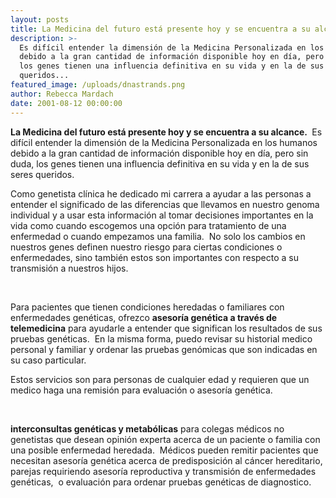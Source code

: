 ```yaml
---
layout: posts
title: La Medicina del futuro está presente hoy y se encuentra a su alcance.
description: >-
  Es difícil entender la dimensión de la Medicina Personalizada en los humanos
  debido a la gran cantidad de información disponible hoy en día, pero sin duda,
  los genes tienen una influencia definitiva en su vida y en la de sus seres
  queridos...
featured_image: /uploads/dnastrands.png
author: Rebecca Mardach
date: 2001-08-12 00:00:00
---
```


**La Medicina del futuro est&aacute; presente hoy y se encuentra a su alcance.&nbsp;** Es dif&iacute;cil entender la dimensi&oacute;n de la Medicina Personalizada en los humanos debido a la gran cantidad de informaci&oacute;n disponible hoy en d&iacute;a, pero sin duda, los genes tienen una influencia definitiva en su vida y en la de sus seres queridos. &nbsp;

Como genetista cl&iacute;nica he dedicado mi carrera a ayudar a las personas a entender el significado de las diferencias que llevamos en nuestro genoma individual y a usar esta informaci&oacute;n al tomar decisiones importantes en la vida como cuando escogemos una opci&oacute;n para tratamiento de una enfermedad o cuando empezamos una familia.&nbsp; No solo los cambios en nuestros genes definen nuestro riesgo para ciertas condiciones o enfermedades, sino también estos son importantes con respecto a su transmisi&oacute;n a nuestros hijos.&nbsp;

&nbsp;

Para pacientes que tienen condiciones heredadas o familiares con enfermedades genéticas, ofrezco **asesor&iacute;a genética a través de telemedicina** para ayudarle a entender que significan los resultados de sus pruebas genéticas.&nbsp; En la misma forma, puedo revisar su historial medico personal y familiar y ordenar las pruebas gen&oacute;micas que son indicadas en su caso particular.&nbsp;

Estos servicios son para personas de cualquier edad y requieren que un medico haga una remisi&oacute;n para evaluaci&oacute;n o asesor&iacute;a genética. &nbsp;

&nbsp;

**interconsultas genéticas y metab&oacute;licas** para colegas médicos no genetistas que desean opini&oacute;n experta acerca de un paciente o familia con una posible enfermedad heredada.&nbsp; Médicos pueden remitir pacientes que necesitan asesor&iacute;a genética acerca de predisposici&oacute;n al c&aacute;ncer hereditario, parejas requiriendo asesor&iacute;a reproductiva y transmisi&oacute;n de enfermedades genéticas,&nbsp; o evaluaci&oacute;n para ordenar pruebas genéticas de diagnostico.

<div id="gtx-trans" style="position: absolute; left: 723px; top: 138px;"><div class="gtx-trans-icon">&nbsp;</div></div>